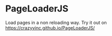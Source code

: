 # PageLoaderJS 
Load pages in a non reloading way.
Try it out on https://crazyvinc.github.io/PageLoaderJS/